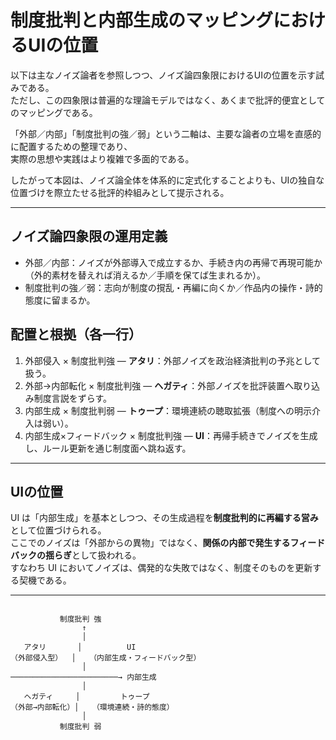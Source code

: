 # 制度批判と内部生成のマッピングにおけるUIの位置

以下は主なノイズ論者を参照しつつ、ノイズ論四象限におけるUIの位置を示す試みである。  
ただし、この四象限は普遍的な理論モデルではなく、あくまで批評的便宜としてのマッピングである。

「外部／内部」「制度批判の強／弱」という二軸は、主要な論者の立場を直感的に配置するための整理であり、  
実際の思想や実践はより複雑で多面的である。

したがって本図は、ノイズ論全体を体系的に定式化することよりも、UIの独自な位置づけを際立たせる批評的枠組みとして提示される。

---

## ノイズ論四象限の運用定義
- 外部／内部：ノイズが外部導入で成立するか、手続き内の再帰で再現可能か（外的素材を替えれば消えるか／手順を保てば生まれるか）。
- 制度批判の強／弱：志向が制度の撹乱・再編に向くか／作品内の操作・詩的態度に留まるか。

## 配置と根拠（各一行）
1. 外部侵入 × 制度批判強 ― **アタリ**：外部ノイズを政治経済批判の予兆として扱う。
2. 外部→内部転化 × 制度批判強 ― **ヘガティ**：外部ノイズを批評装置へ取り込み制度言説をずらす。
3. 内部生成 × 制度批判弱 ― **トゥープ**：環境連続の聴取拡張（制度への明示介入は弱い）。
4. 内部生成×フィードバック × 制度批判強 ― **UI**：再帰手続きでノイズを生成し、ルール更新を通じ制度面へ跳ね返す。
    

---

## UIの位置

UI は「内部生成」を基本としつつ、その生成過程を**制度批判的に再編する営み**として位置づけられる。  
ここでのノイズは「外部からの異物」ではなく、**関係の内部で発生するフィードバックの揺らぎ**として扱われる。  
すなわち UI においてノイズは、偶発的な失敗ではなく、制度そのものを更新する契機である。

---
    

```

           制度批判 強
                ↑
                │
   アタリ       │          UI
（外部侵入型）  │   （内部生成・フィードバック型）
                │
────────────────────────→ 内部生成
                │
   ヘガティ     │         トゥープ
（外部→内部転化）│   （環境連続・詩的態度）
                │
           制度批判 弱


```
